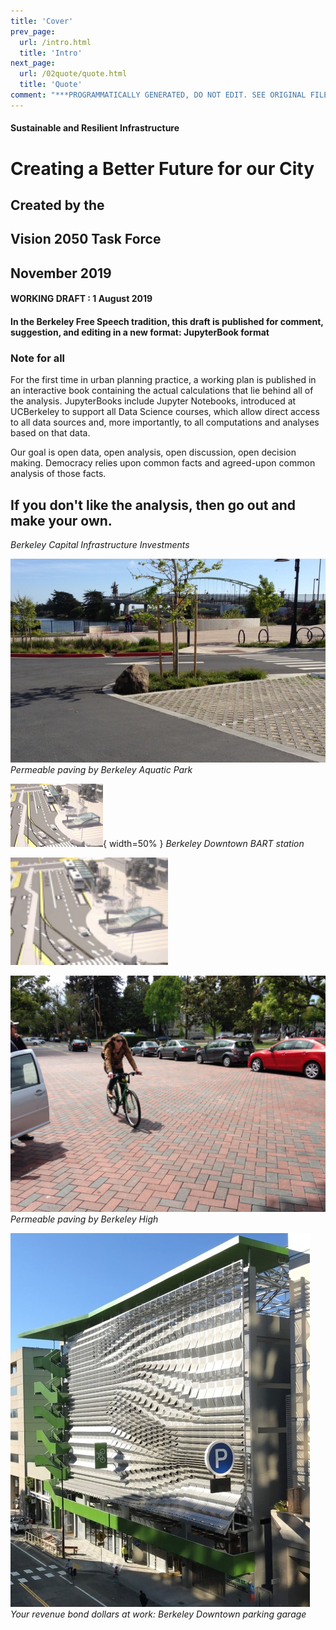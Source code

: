 ```yaml
---
title: 'Cover'
prev_page:
  url: /intro.html
  title: 'Intro'
next_page:
  url: /02quote/quote.html
  title: 'Quote'
comment: "***PROGRAMMATICALLY GENERATED, DO NOT EDIT. SEE ORIGINAL FILES IN /content***"
---
```

#### Sustainable and Resilient Infrastructure
# Creating a Better Future for our City
## Created by the
## Vision 2050 Task Force
## November 2019
#### WORKING DRAFT : 1 August 2019
#### In the Berkeley Free Speech tradition, this draft is published for comment, suggestion, and editing in a new format: JupyterBook format

### Note for all

 For the first time in urban planning practice, a working plan is published in an interactive book containing the actual calculations that lie behind all of the analysis.   JupyterBooks include Jupyter Notebooks, introduced at UCBerkeley to support all Data Science courses, which allow direct access to all data sources and, more importantly, to all computations and analyses based on that data.

 Our goal is open data, open analysis, open discussion, open decision making. Democracy relies upon common facts and agreed-upon common analysis of those facts.

##  If you don't like the analysis, then go out and make your own.

*Berkeley Capital Infrastructure Investments*

 ![Permeable Parking by University Avenue and Marina](../images/street.jpg "Permeable Paving by Aquatic Park")
 *Permeable paving by Berkeley Aquatic Park*

 ![Berkeley BART](../images/bart2.png ){ width=50% }
 *Berkeley Downtown BART station*

<p> <img src="../images/bart2.png" alt="Berkeley Downtown BART" title="BART" width="50%"/></p>

 ![Berkeley High permeable street](../images/bike.jpg)
 *Permeable paving by Berkeley High*

 ![Your-Revenue-Bond-dollars-at-work-parking-garage](../images/parking-garage.jpg)
 *Your revenue bond dollars at work: Berkeley Downtown parking garage*
